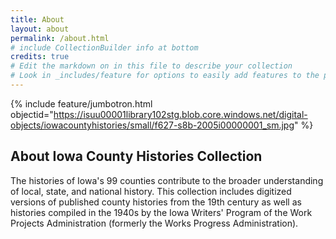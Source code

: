 ```yaml
---
title: About
layout: about
permalink: /about.html
# include CollectionBuilder info at bottom
credits: true
# Edit the markdown on in this file to describe your collection
# Look in _includes/feature for options to easily add features to the page
---
```


{% include feature/jumbotron.html objectid="https://isuu00001library102stg.blob.core.windows.net/digital-objects/iowacountyhistories/small/f627-s8b-2005i00000001_sm.jpg" %} 


## About Iowa County Histories Collection

The histories of Iowa's 99 counties contribute to the broader understanding of local, state, and national history. This collection includes digitized versions of published county histories from the 19th century as well as histories compiled in the 1940s by the Iowa Writers' Program of the Work Projects Administration (formerly the Works Progress Administration).
